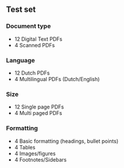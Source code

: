 ## Test set

### Document type
- 12 Digital Text PDFs 
- 4 Scanned PDFs

### Language
- 12 Dutch PDFs
- 4 Multilingual PDFs (Dutch/English)

### Size
- 12 Single page PDFs
- 4 Multi paged PDFs

### Formatting
- 4 Basic formatting (headings, bullet points)
- 4 Tables
- 4 Images/figures
- 4 Footnotes/Sidebars
